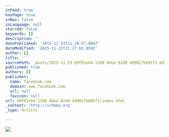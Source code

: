 ```yaml
---
inFeed: true
hasPage: true
inNav: false
inLanguage: null
starred: false
keywords: []
description: ''
datePublished: '2015-11-23T21:29:47.904Z'
dateModified: '2015-11-23T21:27:02.859Z'
author: []
title: ''
sourcePath: _posts/2015-11-23-b9f81e64-13d8-4bba-82d0-499027bb05f3.md
published: true
authors: []
publisher:
  name: facebook.com
  domain: www.facebook.com
  url: null
  favicon: null
url: b9f81e64-13d8-4bba-82d0-499027bb05f3/index.html
_context: 'http://schema.org'
_type: Article

---
```

![](https://scontent-arn2-1.xx.fbcdn.net/hphotos-xpa1/v/t1.0-9/11223894_10153666986350619_7146923014016485805_n.jpg?oh=26906d8cd47937827b6cd03daf7568f0&oe=56ACDF22)